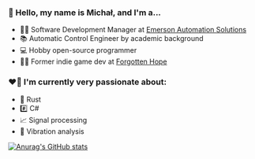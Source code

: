### 👋 Hello, my name is Michał, and I'm a...

* 🙍‍♂️ Software Development Manager at [Emerson Automation Solutions](https://www.emerson.com/en-us/automation-solutions)
* 📚 Automatic Control Engineer by academic background
* 💻 Hobby open-source programmer
* 👨‍💻 Former indie game dev at [Forgotten Hope](http://www.forgottenhope.warumdarum.de/)

### ❤️‍🔥 I'm currently very passionate about:

* 🦀 Rust
* #️⃣ C#
* 📈 Signal processing
* 🧐 Vibration analysis

[![Anurag's GitHub stats](https://github-readme-stats.vercel.app/api?username=spitfire05&theme=dracula)](https://github.com/anuraghazra/github-readme-stats)
